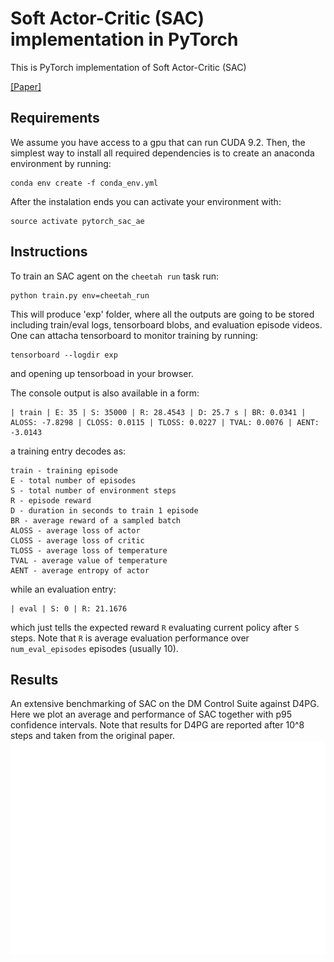 # Soft Actor-Critic (SAC) implementation in PyTorch

This is PyTorch implementation of Soft Actor-Critic (SAC)


[[Paper]](https://arxiv.org/abs/1812.05905)

## Requirements
We assume you have access to a gpu that can run CUDA 9.2. Then, the simplest way to install all required dependencies is to create an anaconda environment by running:
```
conda env create -f conda_env.yml
```
After the instalation ends you can activate your environment with:
```
source activate pytorch_sac_ae
```

## Instructions
To train an SAC agent on the `cheetah run` task run:
```
python train.py env=cheetah_run
```
This will produce 'exp' folder, where all the outputs are going to be stored including train/eval logs, tensorboard blobs, and evaluation episode videos. One can attacha tensorboard to monitor training by running:
```
tensorboard --logdir exp
```
and opening up tensorboad in your browser.

The console output is also available in a form:
```
| train | E: 35 | S: 35000 | R: 28.4543 | D: 25.7 s | BR: 0.0341 | ALOSS: -7.8298 | CLOSS: 0.0115 | TLOSS: 0.0227 | TVAL: 0.0076 | AENT: -3.0143
```
a training entry decodes as:
```
train - training episode
E - total number of episodes 
S - total number of environment steps
R - episode reward
D - duration in seconds to train 1 episode
BR - average reward of a sampled batch
ALOSS - average loss of actor
CLOSS - average loss of critic
TLOSS - average loss of temperature
TVAL - average value of temperature
AENT - average entropy of actor
```
while an evaluation entry:
```
| eval | S: 0 | R: 21.1676
```
which just tells the expected reward `R` evaluating current policy after `S` steps. Note that `R` is average evaluation performance over `num_eval_episodes` episodes (usually 10).

## Results
An extensive benchmarking of SAC on the DM Control Suite against D4PG. Here we plot an average and performance of SAC together with p95 confidence intervals. Note that results for D4PG are reported after 10^8 steps and taken from the original paper.
![Results](figures/dm_control.png)
